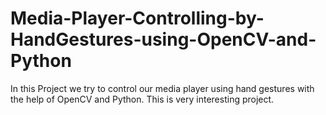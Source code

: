 # Media-Player-Controlling-by-HandGestures-using-OpenCV-and-Python

In this Project we try to control our media player using hand gestures with the help of OpenCV and Python. This is very interesting project.
